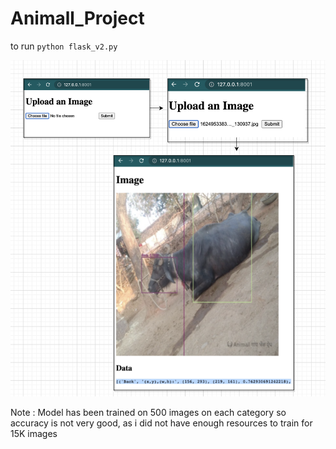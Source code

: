 # Animall_Project

to run 
`python flask_v2.py`


![alt text](https://github.com/Creative-Priyamvada/Animall_Project/blob/main/screenshots/image4.png)



Note : Model has been trained on 500 images on each category so accuracy is not very good, as i did not have enough resources to train for 15K images